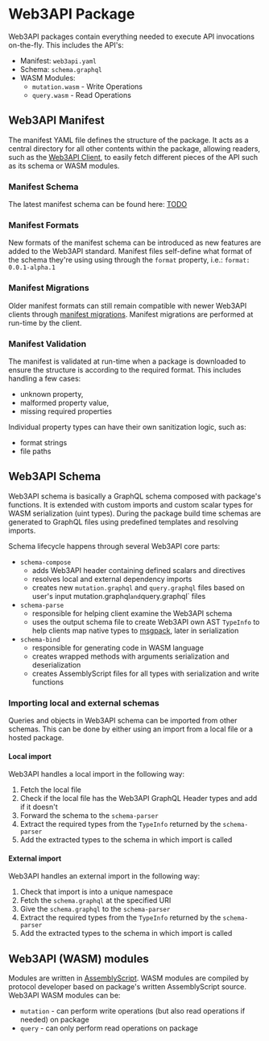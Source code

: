 # Web3API Package

Web3API packages contain everything needed to execute API invocations on-the-fly. This includes the API's:

- Manifest: `web3api.yaml`
- Schema: `schema.graphql`
- WASM Modules:
  * `mutation.wasm` - Write Operations  
  * `query.wasm` - Read Operations  

## Web3API Manifest
The manifest YAML file defines the structure of the package. It acts as a central directory for all other contents within the package, allowing readers, such as the [Web3API Client](TODO), to easily fetch different pieces of the API such as its schema or WASM modules.

### Manifest Schema

The latest manifest schema can be found here: [TODO](link-to-latest-schema)

### Manifest Formats

New formats of the manifest schema can be introduced as new features are added to the Web3API standard. Manifest files self-define what format of the schema they're using using through the `format` property, i.e.:
`format: 0.0.1-alpha.1`

### Manifest Migrations

Older manifest formats can still remain compatible with newer Web3API clients through [manifest migrations](todo). Manifest migrations are performed at run-time by the client.

### Manifest Validation

The manifest is validated at run-time when a package is downloaded to ensure the structure is according to the required format. This includes handling a few cases:
* unknown property,
* malformed property value,
* missing required properties

Individual property types can have their own sanitization logic, such as:
* format strings
* file paths

## Web3API Schema
Web3API schema is basically a GraphQL schema composed with package's functions.
It is extended with custom imports and custom scalar types for WASM serialization (uint types).
During the package build time schemas are generated to GraphQL files using predefined templates and resolving imports.  

Schema lifecycle happens through several Web3API core parts:
* `schema-compose`
  * adds Web3API header containing defined scalars and directives
  * resolves local and external dependency imports
  * creates new `mutation.graphql` and `query.graphql` files based on user's input mutation.graphql` and `query.graphql` files
* `schema-parse`
  * responsible for helping client examine the Web3API schema
  * uses the output schema file to create Web3API own AST `TypeInfo` to help clients map native types to [msgpack](), later in serialization
* `schema-bind`
  * responsible for generating code in WASM language
  * creates wrapped methods with arguments serialization and deserialization
  * creates AssemblyScript files for all types with serialization and write functions

<!-- Question: add drawing here of the lifecycle? -->
<!-- Question: should TypeInfo be defined/explained or only linked to repo?  -->

### Importing local and external schemas

Queries and objects in Web3API schema can be imported from other schemas.
This can be done by either using an import from a local file or a hosted package.

#### Local import
Web3API handles a local import in the following way:
1. Fetch the local file
2. Check if the local file has the Web3API GraphQL Header types and add if it doesn't
3. Forward the schema to the `schema-parser`
4. Extract the required types from the `TypeInfo` returned by the `schema-parser`
5. Add the extracted types to the schema in which import is called

#### External import
Web3API handles an external import in the following way:
1. Check that import is into a unique namespace
2. Fetch the `schema.graphql` at the specified URI
3. Give the `schema.graphql` to the `schema-parser`
4. Extract the required types from the `TypeInfo` returned by the `schema-parser`
5. Add the extracted types to the schema in which import is called 

## Web3API (WASM) modules 

Modules are written in [AssemblyScript](https://www.assemblyscript.org).
WASM modules are compiled by protocol developer based on package's written AssemblyScript source.
Web3API WASM modules can be:
* `mutation` - can perform write operations (but also read operations if needed) on package
* `query`  - can only perform read operations on package

